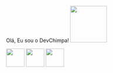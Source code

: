 Olá, Eu sou o DevChimpa!
 <img width='100' height='100' src="https://cdn-icons-png.flaticon.com/512/10527/10527707.png"/>  

<img width='50' height='50' src="https://cdn-icons-png.flaticon.com/512/6124/6124995.png"/> <img width='50' height='50' src="https://cdn-icons-png.flaticon.com/512/5797/5797394.png"/>
<img width='50' height='50' src="https://cdn-icons-png.flaticon.com/512/5968/5968350.png"/> 
